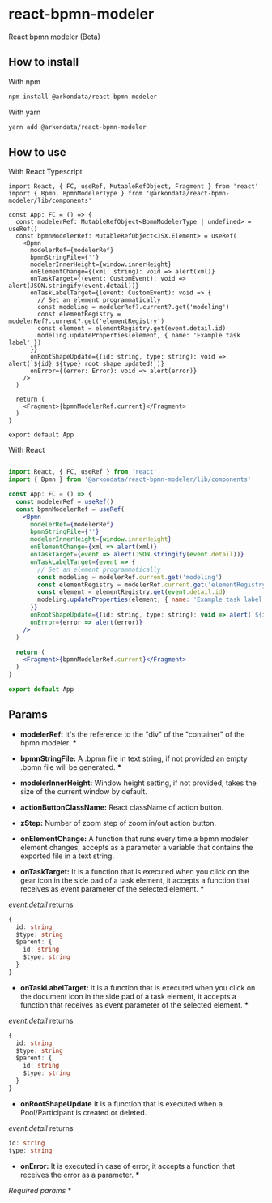 # react-bpmn-modeler #

React bpmn modeler (Beta)

## How to install ##

With npm

```bash
npm install @arkondata/react-bpmn-modeler
```

With yarn

```bash
yarn add @arkondata/react-bpmn-modeler
```

## How to use ##

With React Typescript

```tsx
import React, { FC, useRef, MutableRefObject, Fragment } from 'react'
import { Bpmn, BpmnModelerType } from '@arkondata/react-bpmn-modeler/lib/components'

const App: FC = () => {
  const modelerRef: MutableRefObject<BpmnModelerType | undefined> = useRef()
  const bpmnModelerRef: MutableRefObject<JSX.Element> = useRef(
    <Bpmn
      modelerRef={modelerRef}
      bpmnStringFile={''}
      modelerInnerHeight={window.innerHeight}
      onElementChange={(xml: string): void => alert(xml)}
      onTaskTarget={(event: CustomEvent): void => alert(JSON.stringify(event.detail))}
      onTaskLabelTarget={(event: CustomEvent): void => {
        // Set an element programmatically
        const modeling = modelerRef?.current?.get('modeling')
        const elementRegistry = modelerRef?.current?.get('elementRegistry')
        const element = elementRegistry.get(event.detail.id)
        modeling.updateProperties(element, { name: 'Example task label' })
      }}
      onRootShapeUpdate={(id: string, type: string): void => alert(`${id} ${type} root shape updated!`)}
      onError={(error: Error): void => alert(error)}
    />
  )

  return (
    <Fragment>{bpmnModelerRef.current}</Fragment>
  )
}

export default App
```

With React

```jsx

import React, { FC, useRef } from 'react'
import { Bpmn } from '@arkondata/react-bpmn-modeler/lib/components'

const App: FC = () => {
  const modelerRef = useRef()
  const bpmnModelerRef = useRef(
    <Bpmn
      modelerRef={modelerRef}
      bpmnStringFile={''}
      modelerInnerHeight={window.innerHeight}
      onElementChange={xml => alert(xml)}
      onTaskTarget={event => alert(JSON.stringify(event.detail))}
      onTaskLabelTarget={event => {
        // Set an element programmatically
        const modeling = modelerRef.current.get('modeling')
        const elementRegistry = modelerRef.current.get('elementRegistry')
        const element = elementRegistry.get(event.detail.id)
        modeling.updateProperties(element, { name: 'Example task label' })
      }}
      onRootShapeUpdate={(id: string, type: string): void => alert(`${id} ${type} root shape updated!`)}
      onError={error => alert(error)}
    />
  )

  return (
    <Fragment>{bpmnModelerRef.current}</Fragment>
  )
}

export default App
```

## Params ##

* **modelerRef:** It's the reference to the "div" of the "container" of the bpmn modeler. **\***

* **bpmnStringFile:** A .bpmn file in text string, if not provided an empty .bpmn file will be generated. **\***

* **modelerInnerHeight:** Window height setting, if not provided, takes the size of the current window by default.

* **actionButtonClassName:** React className of action button.

* **zStep:** Number of zoom step of zoom in/out action button.

* **onElementChange:** A function that runs every time a bpmn modeler element changes, accepts as a parameter a variable that contains the exported file in a text string.

* **onTaskTarget:** It is a function that is executed when you click on the gear icon in the side pad of a task element, it accepts a function that receives as event parameter of the selected element. **\***

*event.detail* returns

```typescript
{
  id: string
  $type: string
  $parent: {
    id: string
    $type: string
  }
}
```

* **onTaskLabelTarget:** It is a function that is executed when you click on the document icon in the side pad of a task element, it accepts a function that receives as event parameter of the selected element. **\***

*event.detail* returns

```typescript
{
  id: string
  $type: string
  $parent: {
    id: string
    $type: string
  }
}
```

* **onRootShapeUpdate** It is a function that is executed when a Pool/Participant is created or deleted.

*event.detail* returns

```typescript
id: string
type: string
```

* **onError:** It is executed in case of error, it accepts a function that receives the error as a parameter. **\***

*Required params*  *
